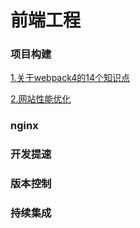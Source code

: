 # 前端工程

### 项目构建

[1.关于webpack4的14个知识点](https://juejin.cn/post/6844903853905674248)

[2.网站性能优化](https://juejin.cn/post/6844903655330562062)

### nginx

### 开发提速

### 版本控制

### 持续集成

